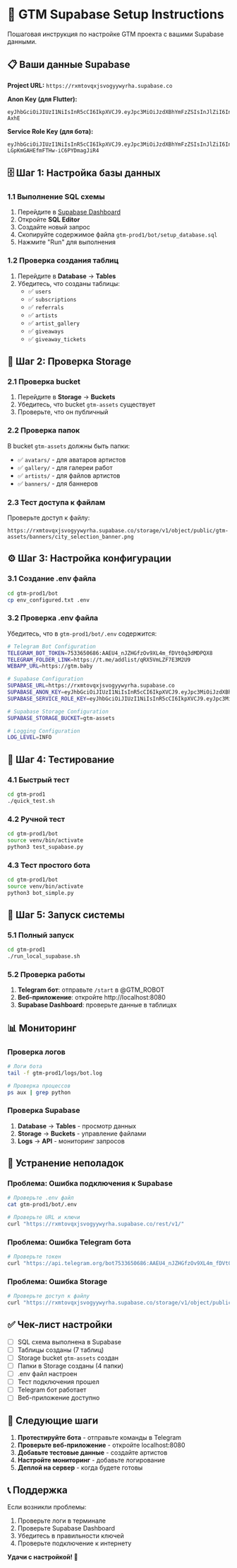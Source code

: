 # 🚀 GTM Supabase Setup Instructions

Пошаговая инструкция по настройке GTM проекта с вашими Supabase данными.

## 📋 Ваши данные Supabase

**Project URL:** `https://rxmtovqxjsvogyywyrha.supabase.co`

**Anon Key (для Flutter):**
```
eyJhbGciOiJIUzI1NiIsInR5cCI6IkpXVCJ9.eyJpc3MiOiJzdXBhYmFzZSIsInJlZiI6InJ4bXRvdnF4anN2b2d5eXd5cmhhIiwicm9sZSI6ImFub24iLCJpYXQiOjE3NTQ1Mjg1NTAsImV4cCI6MjA3MDEwNDU1MH0.gDkJybktFoi486hbIVwppDfmVQlAR0fM4o4Sl1-AxhE
```

**Service Role Key (для бота):**
```
eyJhbGciOiJIUzI1NiIsInR5cCI6IkpXVCJ9.eyJpc3MiOiJzdXBhYmFzZSIsInJlZiI6InJ4bXRvdnF4anN2b2d5eXd5cmhhIiwicm9sZSI6InNlcnZpY2Vfcm9sZSIsImlhdCI6MTc1NDUyODU1MCwiZXhwIjoyMDcwMTA0NTUwfQ.BshdguBUaGJhB-LGpKmGAHEfmFTHw-iC6PYDmagJiR4
```

## 🗄️ Шаг 1: Настройка базы данных

### 1.1 Выполнение SQL схемы

1. Перейдите в [Supabase Dashboard](https://supabase.com/dashboard/project/rxmtovqxjsvogyywyrha)
2. Откройте **SQL Editor**
3. Создайте новый запрос
4. Скопируйте содержимое файла `gtm-prod1/bot/setup_database.sql`
5. Нажмите "Run" для выполнения

### 1.2 Проверка создания таблиц

1. Перейдите в **Database** → **Tables**
2. Убедитесь, что созданы таблицы:
   - ✅ `users`
   - ✅ `subscriptions`
   - ✅ `referrals`
   - ✅ `artists`
   - ✅ `artist_gallery`
   - ✅ `giveaways`
   - ✅ `giveaway_tickets`

## 📁 Шаг 2: Проверка Storage

### 2.1 Проверка bucket

1. Перейдите в **Storage** → **Buckets**
2. Убедитесь, что bucket `gtm-assets` существует
3. Проверьте, что он публичный

### 2.2 Проверка папок

В bucket `gtm-assets` должны быть папки:
- ✅ `avatars/` - для аватаров артистов
- ✅ `gallery/` - для галереи работ
- ✅ `artists/` - для файлов артистов
- ✅ `banners/` - для баннеров

### 2.3 Тест доступа к файлам

Проверьте доступ к файлу:
```
https://rxmtovqxjsvogyywyrha.supabase.co/storage/v1/object/public/gtm-assets/banners/city_selection_banner.png
```

## ⚙️ Шаг 3: Настройка конфигурации

### 3.1 Создание .env файла

```bash
cd gtm-prod1/bot
cp env_configured.txt .env
```

### 3.2 Проверка .env файла

Убедитесь, что в `gtm-prod1/bot/.env` содержится:

```bash
# Telegram Bot Configuration
TELEGRAM_BOT_TOKEN=7533650686:AAEU4_nJZHGfzOv9XL4m_fDVt0q3dMDPQX8
TELEGRAM_FOLDER_LINK=https://t.me/addlist/qRX5VmLZF7E3M2U9
WEBAPP_URL=https://gtm.baby

# Supabase Configuration
SUPABASE_URL=https://rxmtovqxjsvogyywyrha.supabase.co
SUPABASE_ANON_KEY=eyJhbGciOiJIUzI1NiIsInR5cCI6IkpXVCJ9.eyJpc3MiOiJzdXBhYmFzZSIsInJlZiI6InJ4bXRvdnF4anN2b2d5eXd5cmhhIiwicm9sZSI6ImFub24iLCJpYXQiOjE3NTQ1Mjg1NTAsImV4cCI6MjA3MDEwNDU1MH0.gDkJybktFoi486hbIVwppDfmVQlAR0fM4o4Sl1-AxhE
SUPABASE_SERVICE_ROLE_KEY=eyJhbGciOiJIUzI1NiIsInR5cCI6IkpXVCJ9.eyJpc3MiOiJzdXBhYmFzZSIsInJlZiI6InJ4bXRvdnF4anN2b2d5eXd5cmhhIiwicm9sZSI6InNlcnZpY2Vfcm9sZSIsImlhdCI6MTc1NDUyODU1MCwiZXhwIjoyMDcwMTA0NTUwfQ.BshdguBUaGJhB-LGpKmGAHEfmFTHw-iC6PYDmagJiR4

# Supabase Storage Configuration
SUPABASE_STORAGE_BUCKET=gtm-assets

# Logging Configuration
LOG_LEVEL=INFO
```

## 🧪 Шаг 4: Тестирование

### 4.1 Быстрый тест

```bash
cd gtm-prod1
./quick_test.sh
```

### 4.2 Ручной тест

```bash
cd gtm-prod1/bot
source venv/bin/activate
python3 test_supabase.py
```

### 4.3 Тест простого бота

```bash
cd gtm-prod1/bot
source venv/bin/activate
python3 bot_simple.py
```

## 🚀 Шаг 5: Запуск системы

### 5.1 Полный запуск

```bash
cd gtm-prod1
./run_local_supabase.sh
```

### 5.2 Проверка работы

1. **Telegram бот**: отправьте `/start` в @GTM_ROBOT
2. **Веб-приложение**: откройте http://localhost:8080
3. **Supabase Dashboard**: проверьте данные в таблицах

## 📊 Мониторинг

### Проверка логов

```bash
# Логи бота
tail -f gtm-prod1/logs/bot.log

# Проверка процессов
ps aux | grep python
```

### Проверка Supabase

1. **Database** → **Tables** - просмотр данных
2. **Storage** → **Buckets** - управление файлами
3. **Logs** → **API** - мониторинг запросов

## 🔧 Устранение неполадок

### Проблема: Ошибка подключения к Supabase

```bash
# Проверьте .env файл
cat gtm-prod1/bot/.env

# Проверьте URL и ключи
curl "https://rxmtovqxjsvogyywyrha.supabase.co/rest/v1/"
```

### Проблема: Ошибка Telegram бота

```bash
# Проверьте токен
curl "https://api.telegram.org/bot7533650686:AAEU4_nJZHGfzOv9XL4m_fDVt0q3dMDPQX8/getMe"
```

### Проблема: Ошибка Storage

```bash
# Проверьте доступ к файлу
curl "https://rxmtovqxjsvogyywyrha.supabase.co/storage/v1/object/public/gtm-assets/banners/city_selection_banner.png"
```

## ✅ Чек-лист настройки

- [ ] SQL схема выполнена в Supabase
- [ ] Таблицы созданы (7 таблиц)
- [ ] Storage bucket `gtm-assets` создан
- [ ] Папки в Storage созданы (4 папки)
- [ ] .env файл настроен
- [ ] Тест подключения прошел
- [ ] Telegram бот работает
- [ ] Веб-приложение доступно

## 🎯 Следующие шаги

1. **Протестируйте бота** - отправьте команды в Telegram
2. **Проверьте веб-приложение** - откройте localhost:8080
3. **Добавьте тестовые данные** - создайте артистов
4. **Настройте мониторинг** - добавьте логирование
5. **Деплой на сервер** - когда будете готовы

## 📞 Поддержка

Если возникли проблемы:

1. Проверьте логи в терминале
2. Проверьте Supabase Dashboard
3. Убедитесь в правильности ключей
4. Проверьте подключение к интернету

**Удачи с настройкой! 🚀** 